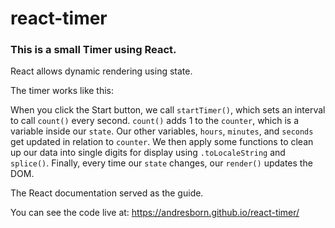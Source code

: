 # react-timer

### This is a small Timer using React.

React allows dynamic rendering using state. 

The timer works like this:

When you click the Start button, we call `startTimer()`, which sets an interval to call `count()` every second.
`count()` adds 1 to the `counter`, which is a variable inside our `state`. Our other variables, `hours`, `minutes`, 
and `seconds` get updated in relation to `counter`. We then apply some functions to clean up our data into single 
digits for display using `.toLocaleString` and `splice()`. Finally, every time our `state` changes, our `render()` 
updates the DOM.

The React documentation served as the guide.

You can see the code live at:
https://andresborn.github.io/react-timer/
